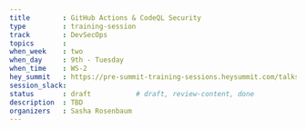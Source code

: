 ```yaml
---
title        : GitHub Actions & CodeQL Security
type         : training-session
track        : DevSecOps
topics       : 
when_week    : two
when_day     : 9th - Tuesday
when_time    : WS-2
hey_summit   : https://pre-summit-training-sessions.heysummit.com/talks/github-actions-codeql-security/
session_slack:
status       : draft           # draft, review-content, done
description  : TBD
organizers   : Sasha Rosenbaum
---
```


### 
